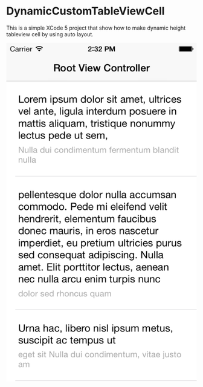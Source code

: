 DynamicCustomTableViewCell
==========================

This is a simple XCode 5 project that show how to make dynamic height tableview cell by using auto layout.

![screenshot](https://raw.githubusercontent.com/dodyrw/DynamicCustomTableViewCell/master/ss.png)

